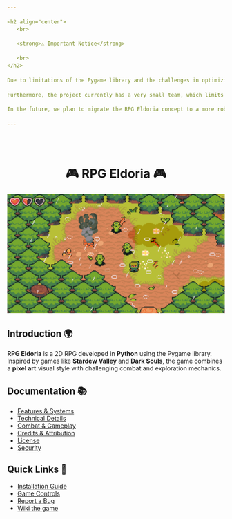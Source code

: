 ```yaml
---

<h2 align="center">
   <br>
   
   <strong>⚠️ Important Notice</strong>
   
   <br>
</h2>

Due to limitations of the Pygame library and the challenges in optimizing game performance, RPG Eldoria will no longer receive major updates. The nature of the Python language, combined with the lack of a robust game engine, has made it unfeasible to significantly expand the project without affecting performance — especially on lower-end devices.

Furthermore, the project currently has a very small team, which limits its development even more. While Pygame is excellent for prototyping and learning, it does not offer efficient memory and performance management, making the game heavy and difficult to maintain over time.

In the future, we plan to migrate the RPG Eldoria concept to a more robust language, such as C++, and adopt a proper game engine to fully realize the potential of the project.

---
```


<br><br>

<h1 align="center">
   🎮 <strong>RPG Eldoria</strong> 🎮
</h1>

<img src='../assets/background-ninja-adventure-pack.gif'>

## Introduction 🌍
**RPG Eldoria** is a 2D RPG developed in **Python** using the Pygame library. Inspired by games like **Stardew Valley** and **Dark Souls**, the game combines a **pixel art** visual style with challenging combat and exploration mechanics.

## Documentation 📚
- [Features & Systems](./features.md)
- [Technical Details](./technical.md)
- [Combat & Gameplay](./gameplay.md)
- [Credits & Attribution](./credits.md)
- [License](../LICENSE)
- [Security](../SECURITY.md)

## Quick Links 🔗
- [Installation Guide](./technical.md#installation)
- [Game Controls](./gameplay.md#controls)
- [Report a Bug](../SECURITY.md#reporting-a-vulnerability)
- [Wiki the game](https://github.com/GabrielNat1/RPG-Eldoria/wiki)
